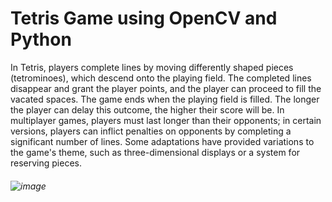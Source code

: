 # Tetris Game using OpenCV and Python

In Tetris, players complete lines by moving differently shaped pieces (tetrominoes), which descend onto the playing field. The completed lines disappear and grant the player points, and the player can proceed to fill the vacated spaces. The game ends when the playing field is filled. The longer the player can delay this outcome, the higher their score will be. In multiplayer games, players must last longer than their opponents; in certain versions, players can inflict penalties on opponents by completing a significant number of lines. Some adaptations have provided variations to the game's theme, such as three-dimensional displays or a system for reserving pieces.


###### ![image](https://user-images.githubusercontent.com/97080055/158640747-620dd417-e266-46ca-9a4e-4d97b55fef4f.png)
